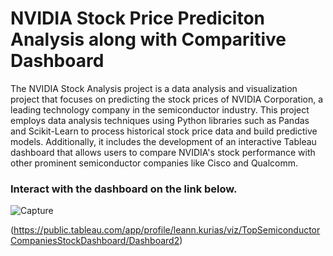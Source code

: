 # NVIDIA Stock Price Prediciton Analysis along with Comparitive Dashboard

The NVIDIA Stock Analysis project is a data analysis and visualization project that focuses on predicting the stock prices of NVIDIA Corporation, a leading technology company in the semiconductor industry. This project employs data analysis techniques using Python libraries such as Pandas and Scikit-Learn to process historical stock price data and build predictive models. Additionally, it includes the development of an interactive Tableau dashboard that allows users to compare NVIDIA's stock performance with other prominent semiconductor companies like Cisco and Qualcomm. 

### Interact with the dashboard on the link below.

![Capture](https://github.com/leannmary312/nvidia/assets/143683658/b8f7ada4-365b-45ee-91ba-0b3bcdb9be44)

(https://public.tableau.com/app/profile/leann.kurias/viz/TopSemiconductorCompaniesStockDashboard/Dashboard2)
